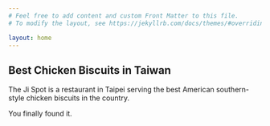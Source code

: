 ```yaml
---
# Feel free to add content and custom Front Matter to this file.
# To modify the layout, see https://jekyllrb.com/docs/themes/#overriding-theme-defaults

layout: home
---
```


## Best Chicken Biscuits in Taiwan

The Ji Spot is a restaurant in Taipei serving the best American southern-style chicken biscuits in the country.

You finally found it.
